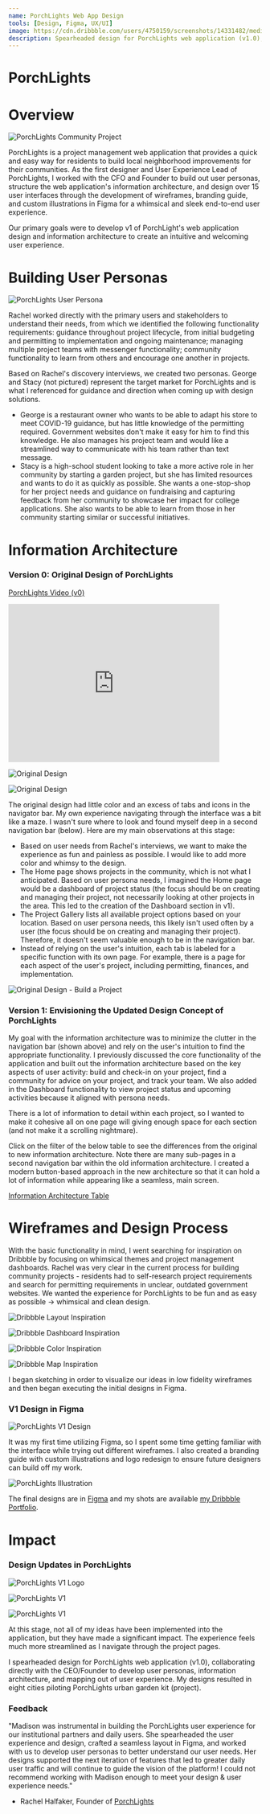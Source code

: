 ```yaml
---
name: PorchLights Web App Design
tools: [Design, Figma, UX/UI]
image: https://cdn.dribbble.com/users/4750159/screenshots/14331482/media/87bc28347669d367d914f60109d19a0e.png
description: Spearheaded design for PorchLights web application (v1.0), collaborating directly with the CEO/Founder to develop user personas, information architecture, and mapping out of user experience. Created 15 user interfaces through the development of wireframes, branding guide, and custom illustrations in Figma for a whimsical and sleek end-to-end user experience. Designs resulted in eight cities piloting PorchLights.
---
```

# PorchLights

# Overview

![PorchLights Community Project](https://d1muf25xaso8hp.cloudfront.net/https%3A%2F%2Fs3.amazonaws.com%2Fappforest_uf%2Ff1601073762024x679193947734851600%2FLFL.jpg?w=192&h=135&auto=compress&dpr=2&fit=max)

PorchLights is a project management web application that provides a quick and easy way for residents to build local neighborhood improvements for their communities. As the first designer and User Experience Lead of PorchLights, I worked with the CFO and Founder to build out user personas, structure the web application's information architecture, and design over 15 user interfaces through the development of wireframes, branding guide, and custom illustrations in Figma for a whimsical and sleek end-to-end user experience.

Our primary goals were to develop v1 of PorchLight's web application design and information architecture to create an intuitive and welcoming user experience.

# Building User Personas

![PorchLights User Persona](https://cdn.dribbble.com/users/4750159/screenshots/14395304/media/07aad17552893f12acfbdbd2880d70df.png)

Rachel worked directly with the primary users and stakeholders to understand their needs, from which we identified the following functionality requirements: guidance throughout project lifecycle, from initial budgeting and permitting to implementation and ongoing maintenance; managing multiple project teams with messenger functionality; community functionality to learn from others and encourage one another in projects.

Based on Rachel's discovery interviews, we created two personas. George and Stacy (not pictured) represent the target market for PorchLights and is what I referenced for guidance and direction when coming up with design solutions.

- George is a restaurant owner who wants to be able to adapt his store to meet COVID-19 guidance, but has little knowledge of the permitting required. Government websites don't make it easy for him to find this knowledge. He also manages his project team and would like a streamlined way to communicate with his team rather than text message.
- Stacy is a high-school student looking to take a more active role in her community by starting a garden project, but she has limited resources and wants to do it as quickly as possible. She wants a one-stop-shop for her project needs and guidance on fundraising and capturing feedback from her community to showcase her impact for college applications. She also wants to be able to learn from those in her community starting similar or successful initiatives.

# Information Architecture


### Version 0: Original Design of PorchLights

[PorchLights Video (v0)](https://vimeo.com/456252455)

<iframe width="420" height="315" src="https://vimeo.com/456252455" frameborder="0" allowfullscreen></iframe>

![Original Design](../images/Screen_Shot_2020-11-25_at_8.55.51_PM.png)

![Original Design](../images/Screen_Shot_2020-11-25_at_8.55.24_PM.png)

The original design had little color and an excess of tabs and icons in the navigator bar. My own experience navigating through the interface was a bit like a maze. I wasn't sure where to look and found myself deep in a second navigation bar (below). Here are my main observations at this stage:

- Based on user needs from Rachel's interviews, we want to make the experience as fun and painless as possible. I would like to add more color and whimsy to the design.
- The Home page shows projects in the community, which is not what I anticipated. Based on user persona needs, I imagined the Home page would be a dashboard of project status (the focus should be on creating and managing their project, not necessarily looking at other projects in the area. This led to the creation of the Dashboard section in v1).
- The Project Gallery lists all available project options based on your location. Based on user persona needs, this likely isn't used often by a user (the focus should be on creating and managing their project). Therefore, it doesn't seem valuable enough to be in the navigation bar.
- Instead of relying on the user's intuition, each tab is labeled for a specific function with its own page. For example, there is a page for each aspect of the user's project, including permitting, finances, and implementation.

![Original Design - Build a Project](../assets/images/Screen_Shot_2020-11-25_at_8.54.48_PM.png)


### Version 1: Envisioning the Updated Design Concept of PorchLights

My goal with the information architecture was to minimize the clutter in the navigation bar (shown above) and rely on the user's intuition to find the appropriate functionality. I previously discussed the core functionality of the application and built out the information architecture based on the key aspects of user activity: build and check-in on your project, find a community for advice on your project, and track your team. We also added in the Dashboard functionality to view project status and upcoming activities because it aligned with persona needs.

There is a lot of information to detail within each project, so I wanted to make it cohesive all on one page will giving enough space for each section (and not make it a scrolling nightmare). 

Click on the filter of the below table to see the differences from the original to new information architecture. Note there are many sub-pages in a second navigation bar within the old information architecture. I created a modern button-based approach in the new architecture so that it can hold a lot of information while appearing like a seamless, main screen.

[Information Architecture Table](https://www.notion.so/4e7712e9f17743b29b01a8e30e3c7d9f)

# Wireframes and Design Process

With the basic functionality in mind, I went searching for inspiration on Dribbble by focusing on whimsical themes and project management dashboards. Rachel was very clear in the current process for building community projects - residents had to self-research project requirements and search for permitting requirements in unclear, outdated government websites. We wanted the experience for PorchLights to be fun and as easy as possible → whimsical and clean design.

![Dribbble Layout Inspiration](https://cdn.dribbble.com/users/1991539/screenshots/7078475/media/6c33dbac7a1c37a2acd3111e8b486835.png)

![Dribbble Dashboard Inspiration](https://cdn.dribbble.com/users/156577/screenshots/11220831/media/ac1c00f5559047ffa29dba2c5ad4670f.png)

![Dribbble Color Inspiration](https://cdn.dribbble.com/users/25514/screenshots/14061674/media/9677020c9eff3d7116312ae258e345b2.png)

![Dribbble Map Inspiration](https://cdn.dribbble.com/users/5031392/screenshots/11029900/media/923107b955c4c79d3a6cdb8d1d6bd96d.png)

I began sketching in order to visualize our ideas in low fidelity wireframes and then began executing the initial designs in Figma.


### V1 Design in Figma

![PorchLights V1 Design](https://cdn.dribbble.com/users/4750159/screenshots/14338912/media/b86aba5950a380c16e0cfa6a8154df71.jpg)

It was my first time utilizing Figma, so I spent some time getting familiar with the interface while trying out different wireframes. I also created a branding guide with custom illustrations and logo redesign to ensure future designers can build off my work.

![PorchLights Illustration](https://d1muf25xaso8hp.cloudfront.net/https%3A%2F%2Fs3.amazonaws.com%2Fappforest_uf%2Ff1602686491435x121610209750650620%2FRectangle%2520126.png?w=512&h=309&auto=compress&fit=crop&dpr=2)

The final designs are in [Figma](https://www.figma.com/embed?embed_host=notion&url=https%3A%2F%2Fwww.figma.com%2Ffile%2Fef6Jpo1bXkXLy5yFYp9tgm%2FPorchLights-Design-Project%3Fnode-id%3D0%253A1) and my shots are available [my Dribbble Portfolio](https://dribbble.com/bymadisonross).


# Impact


### Design Updates in PorchLights

![PorchLights V1 Logo](https://d1muf25xaso8hp.cloudfront.net/https%3A%2F%2Fs3.amazonaws.com%2Fappforest_uf%2Ff1600867322999x519942349333436300%2FPorchLights%2520Logo%25201?w=96&h=81&auto=compress&fit=crop&dpr=2)

![PorchLights V1](Screen_Shot_2020-11-25_at_10.18.24_PM.png)

![PorchLights V1](../images/Screen_Shot_2020-11-25_at_10.19.05_PM.png)

At this stage, not all of my ideas have been implemented into the application, but they have made a significant impact. The experience feels much more streamlined as I navigate through the project pages.

I spearheaded design for PorchLights web application (v1.0), collaborating directly with the CEO/Founder to develop user personas, information architecture, and mapping out of user experience. My designs resulted in eight cities piloting PorchLights urban garden kit (project).


### Feedback

"Madison was instrumental in building the PorchLights user experience for our institutional partners and daily users. She spearheaded the user experience and design, crafted a seamless layout in Figma, and worked with us to develop user personas to better understand our user needs. Her designs supported the next iteration of features that led to greater daily user traffic and will continue to guide the vision of the platform! I could not recommend working with Madison enough to meet your design & user experience needs." 

- Rachel Halfaker, Founder of [PorchLights](https://app.porchlights.org/)